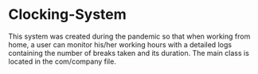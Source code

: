# Clocking-System

This system was created during the pandemic so that when working from home, a user can monitor his/her working hours with a detailed logs containing the number of breaks taken and its duration.
The main class is located in the com/company file.

